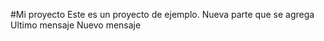 #Mi proyecto
Este es un proyecto de ejemplo.
Nueva parte que se agrega
Ultimo mensaje
Nuevo mensaje
